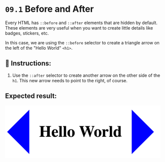 # `09.1` Before and After

Every HTML has `::before` and `::after` elements that are hidden by default. These elements are very useful when you want to create little details like badges, stickers, etc.

In this case, we are using the `::before` selector to create a triangle arrow on the left of the "Hello World" `<h1>`.

## 📝 Instructions:

1. Use the `::after` selector to create another arrow on the other side of the `h1`. This new arrow needs to point to the right, of course.

## Expected result:

![Before and After](../../.learn/assets/BKz8ozg.png?raw=true)
